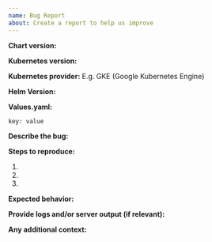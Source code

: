 ```yaml
---
name: Bug Report
about: Create a report to help us improve
---
```


**Chart version:**

**Kubernetes version:**

**Kubernetes provider:** E.g. GKE (Google Kubernetes Engine)

**Helm Version:**

**Values.yaml:**

```
key: value
```

**Describe the bug:**

**Steps to reproduce:**

1.
2.
3.

**Expected behavior:**

**Provide logs and/or server output (if relevant):**

**Any additional context:**
